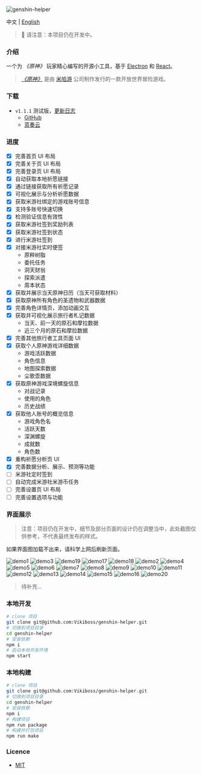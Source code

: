 ![genshin-helper](https://socialify.git.ci/Vikiboss/genshin-helper/image?description=1&font=Source%20Code%20Pro&forks=1&issues=1&language=1&logo=https%3A%2F%2Fgithub.com%2FVikiboss%2Fgenshin-helper%2Fblob%2Fmain%2Fsrc%2Fassets%2Ficon.png%3Fraw%3Dtrue&owner=1&pattern=Circuit%20Board&pulls=1&stargazers=1&theme=Light)

中文 | [English](README-en.md)

> 🚧 请注意：本项目仍在开发中。

### 介绍

一个为 _《原神》_ 玩家精心编写的开源小工具，基于 [Electron](https://www.electronjs.org/) 和 [React](https://reactjs.org/)。

> [_《原神》_](https://ys.mihoyo.com/) 是由 [米哈游](https://www.mihoyo.com/) 公司制作发行的一款开放世界冒险游戏。

### 下载

- `v1.1.1` 测试版，[更新日志](https://github.com/Vikiboss/genshin-helper/releases/tag/1.1.1)
  - [GitHub](https://github.com/Vikiboss/genshin-helper/releases/download/1.1.1/genshin-helper-win32-x64-1.1.1.zip)
  - [蓝奏云](https://viki.lanzout.com/iEAlK092z21a)

### 进度

- [x] 完善首页 UI 布局
- [x] 完善关于页 UI 布局
- [x] 完善登录页 UI 布局
- [x] 自动获取本地祈愿链接
- [x] 通过链接获取所有祈愿记录
- [x] 可视化展示与分析祈愿数据
- [x] 获取米游社绑定的游戏账号信息
- [x] 支持多账号快速切换
- [x] 检测验证信息有效性
- [x] 获取米游社签到奖励列表
- [x] 获取米游社签到状态
- [x] 进行米游社签到
- [x] 对接米游社实时便签
  - 原粹树脂
  - 委托任务
  - 洞天财翁
  - 探索派遣
  - 周本状态
- [x] 获取并展示当天原神日历（当天可获取材料）
- [x] 获取原神所有角色的圣遗物和武器数据
- [x] 完善角色详情页，添加动画交互
- [x] 获取并可视化展示旅行者札记数据
  - 当天、前一天的原石和摩拉数据
  - 近三个月的原石和摩拉数据
- [x] 完善其他旅行者工具页面 UI
- [x] 获取个人原神游戏详细数据
  - 游戏活跃数据
  - 角色信息
  - 地图探索数据
  - 尘歌壶数据
- [x] 获取原神游戏深境螺旋信息
  - 对战记录
  - 使用的角色
  - 历史战绩
- [x] 获取他人账号的概览信息
  - 游戏角色名
  - 活跃天数
  - 深渊螺旋
  - 成就数
  - 角色数
- [x] 重构祈愿分析页 UI
- [x] 完善数据分析、展示、预测等功能
- [ ] 米游社定时签到
- [ ] 自动完成米游社米游币任务
- [ ] 完善设置页 UI 布局
- [ ] 完善设置选项与功能

### 界面展示

> 注意：项目仍在开发中，细节及部分页面的设计仍在调整当中，此处截图仅供参考，不代表最终发布的样式。

如果界面图加载不出来，请科学上网后刷新页面。

![demo1](docs/imgs/demo1.png)
![demo3](docs/imgs/demo3.png)
![demo19](docs/imgs/demo19.png)
![demo17](docs/imgs/demo17.png)
![demo18](docs/imgs/demo18.png)
![demo2](docs/imgs/demo2.png)
![demo4](docs/imgs/demo4.png)
![demo5](docs/imgs/demo5.png)
![demo6](docs/imgs/demo6.png)
![demo7](docs/imgs/demo7.png)
![demo8](docs/imgs/demo8.png)
![demo9](docs/imgs/demo9.png)
![demo10](docs/imgs/demo10.png)
![demo11](docs/imgs/demo11.png)
![demo12](docs/imgs/demo12.png)
![demo13](docs/imgs/demo13.png)
![demo14](docs/imgs/demo14.png)
![demo15](docs/imgs/demo15.png)
![demo16](docs/imgs/demo16.png)
![demo20](docs/imgs/demo20.png)

> 待补充...

### 本地开发

```bash
# clone 项目
git clone git@github.com:Vikiboss/genshin-helper.git
# 切换到项目目录
cd genshin-helper
# 安装依赖
npm i
# 启动本地开发环境
npm start
```

### 本地构建

```bash
# clone 项目
git clone git@github.com:Vikiboss/genshin-helper.git
# 切换到项目目录
cd genshin-helper
# 安装依赖
npm i
# 构建项目
npm run package
# 构建并打包项目
npm run make
```

### Licence

- [MIT](LICENCE)

